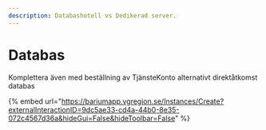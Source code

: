```yaml
---
description: Databashotell vs Dedikerad server.
---
```


# Databas



Komplettera även med beställning av TjänsteKonto alternativt direktåtkomst databas



{% embed url="https://bariumapp.vgregion.se/Instances/Create?externalInteractionID=9dc5ae33-cd4a-44b0-8e35-072c4567d36a&hideGui=False&hideToolbar=False" %}

